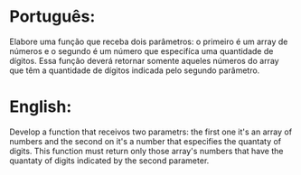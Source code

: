 # Português:

Elabore uma função que receba dois parâmetros: o primeiro é um array de números e o segundo é um número que especifíca uma quantidade de dígitos. Essa função deverá
retornar somente aqueles números do array que têm a quantidade de dígitos indicada pelo segundo parâmetro.

# English:

Develop a function that receivos two parametrs: the first one it's an array of numbers and the second on it's a number that especifies the quantaty of digits. This function must return only those array's numbers that have the quantaty of digits indicated by the second parameter.
